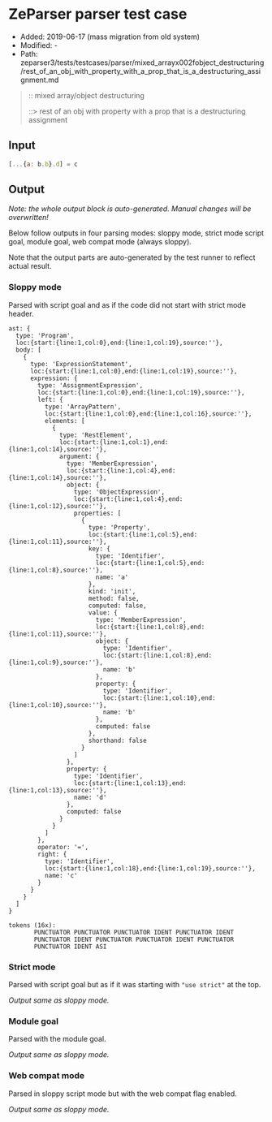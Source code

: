 # ZeParser parser test case

- Added: 2019-06-17 (mass migration from old system)
- Modified: -
- Path: zeparser3/tests/testcases/parser/mixed_arrayx002fobject_destructuring/rest_of_an_obj_with_property_with_a_prop_that_is_a_destructuring_assignment.md

> :: mixed array/object destructuring
>
> ::> rest of an obj with property with a prop that is a destructuring assignment

## Input

`````js
[...{a: b.b}.d] = c
`````

## Output

_Note: the whole output block is auto-generated. Manual changes will be overwritten!_

Below follow outputs in four parsing modes: sloppy mode, strict mode script goal, module goal, web compat mode (always sloppy).

Note that the output parts are auto-generated by the test runner to reflect actual result.

### Sloppy mode

Parsed with script goal and as if the code did not start with strict mode header.

`````
ast: {
  type: 'Program',
  loc:{start:{line:1,col:0},end:{line:1,col:19},source:''},
  body: [
    {
      type: 'ExpressionStatement',
      loc:{start:{line:1,col:0},end:{line:1,col:19},source:''},
      expression: {
        type: 'AssignmentExpression',
        loc:{start:{line:1,col:0},end:{line:1,col:19},source:''},
        left: {
          type: 'ArrayPattern',
          loc:{start:{line:1,col:0},end:{line:1,col:16},source:''},
          elements: [
            {
              type: 'RestElement',
              loc:{start:{line:1,col:1},end:{line:1,col:14},source:''},
              argument: {
                type: 'MemberExpression',
                loc:{start:{line:1,col:4},end:{line:1,col:14},source:''},
                object: {
                  type: 'ObjectExpression',
                  loc:{start:{line:1,col:4},end:{line:1,col:12},source:''},
                  properties: [
                    {
                      type: 'Property',
                      loc:{start:{line:1,col:5},end:{line:1,col:11},source:''},
                      key: {
                        type: 'Identifier',
                        loc:{start:{line:1,col:5},end:{line:1,col:8},source:''},
                        name: 'a'
                      },
                      kind: 'init',
                      method: false,
                      computed: false,
                      value: {
                        type: 'MemberExpression',
                        loc:{start:{line:1,col:8},end:{line:1,col:11},source:''},
                        object: {
                          type: 'Identifier',
                          loc:{start:{line:1,col:8},end:{line:1,col:9},source:''},
                          name: 'b'
                        },
                        property: {
                          type: 'Identifier',
                          loc:{start:{line:1,col:10},end:{line:1,col:10},source:''},
                          name: 'b'
                        },
                        computed: false
                      },
                      shorthand: false
                    }
                  ]
                },
                property: {
                  type: 'Identifier',
                  loc:{start:{line:1,col:13},end:{line:1,col:13},source:''},
                  name: 'd'
                },
                computed: false
              }
            }
          ]
        },
        operator: '=',
        right: {
          type: 'Identifier',
          loc:{start:{line:1,col:18},end:{line:1,col:19},source:''},
          name: 'c'
        }
      }
    }
  ]
}

tokens (16x):
       PUNCTUATOR PUNCTUATOR PUNCTUATOR IDENT PUNCTUATOR IDENT
       PUNCTUATOR IDENT PUNCTUATOR PUNCTUATOR IDENT PUNCTUATOR
       PUNCTUATOR IDENT ASI
`````

### Strict mode

Parsed with script goal but as if it was starting with `"use strict"` at the top.

_Output same as sloppy mode._

### Module goal

Parsed with the module goal.

_Output same as sloppy mode._

### Web compat mode

Parsed in sloppy script mode but with the web compat flag enabled.

_Output same as sloppy mode._
